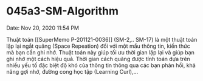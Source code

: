 # 045a3-SM-Algorithm

Date: Nov 20, 2020 11:54 PM

Thuật toán [[SuperMemo P-201121-0036]] (SM-2,.. SM-17) là một thuật toán lặp lại ngắt quãng (Space Repeation) đối với một mẩu thông tin, kiến thức mà bạn cần ghi nhớ. Thuật toán này giúp tối ưu thời gian lặp lại và giúp bạn ghi nhớ một cách hiệu quả. Thời gian cách quãng được tính toán dựa trên nhiều yếu tố đặc biệt độ khó của thông tin thông qua các bạn phản hồi, khả năng gợi nhớ, đường cong học tập (Learning Curl),...